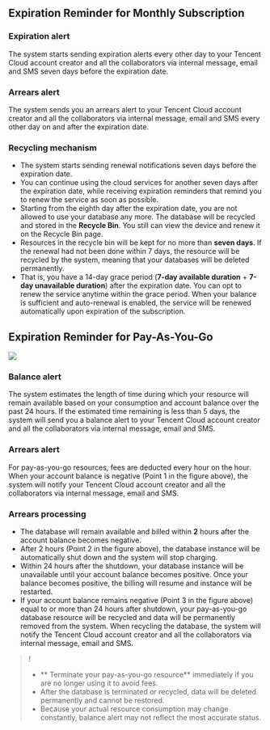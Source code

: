 ## Expiration Reminder for Monthly Subscription

### Expiration alert
The system starts sending expiration alerts every other day to your Tencent Cloud account creator and all the collaborators via internal message, email and SMS seven days before the expiration date.

### Arrears alert
The system sends you an arrears alert to your Tencent Cloud account creator and all the collaborators via internal message, email and SMS every other day on and after the expiration date.

### Recycling mechanism
- The system starts sending renewal notifications seven days before the expiration date. 
- You can continue using the cloud services for another seven days after the expiration date, while receiving expiration reminders that remind you to renew the service as soon as possible.
- Starting from the eighth day after the expiration date, you are not allowed to use your database any more. The database will be recycled and stored in the **Recycle Bin**. You still can view the device and renew it on the Recycle Bin page.
- Resources in the recycle bin will be kept for no more than **seven days**. If the renewal had not been done within 7 days, the resource will be recycled by the system, meaning that your databases will be deleted permanently.
- That is, you have a 14-day grace period (**7-day available duration** + **7-day unavailable duration**) after the expiration date. You can opt to renew the service anytime within the grace period. When your balance is sufficient and auto-renewal is enabled, the service will be renewed automatically upon expiration of the subscription.

## Expiration Reminder for Pay-As-You-Go

![](https://mccdn.qcloud.com/img567f91951599d.png)

### Balance alert
The system estimates the length of time during which your resource will remain available based on your consumption and account balance over the past 24 hours. If the estimated time remaining is less than 5 days, the system will send you a balance alert to your Tencent Cloud account creator and all the collaborators via internal message, email and SMS.

### Arrears alert
For pay-as-you-go resources, fees are deducted every hour on the hour. When your account balance is negative (Point 1 in the figure above), the system will notify your Tencent Cloud account creator and all the collaborators via internal message, email and SMS.

### Arrears processing
- The database will remain available and billed within **2** hours after the account balance becomes negative.
- After 2 hours (Point 2 in the figure above), the database instance will be automatically shut down and the system will stop charging.
- Within 24 hours after the shutdown, your database instance will be unavailable until your account balance becomes positive. Once your balance becomes positive, the billing will resume and instance will be restarted.
- If your account balance remains negative (Point 3 in the figure above) equal to or more than 24 hours after shutdown, your pay-as-you-go database resource will be recycled and data will be permanently removed from the system.
When recycling the database, the system will notify the Tencent Cloud account creator and all the collaborators via internal message, email and SMS.

>!
> - ** Terminate your pay-as-you-go resource** immediately if you are no longer using it to avoid fees.
> - After the database is terminated or recycled, data will be deleted permanently and cannot be restored.
> - Because your actual resource consumption may change constantly, balance alert may not reflect the most accurate status.

